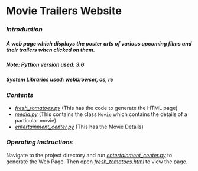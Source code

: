 # Movie Trailers Website

### _Introduction_
##### A web page which displays the poster arts of various upcoming films and their trailers when clicked on them.
##### *Note: Python version used: 3.6* 
##### *System Libraries used: webbrowser, os, re*

### _Contents_
- [_fresh_tomatoes.py_](fresh_tomatoes.py) (This has the code to generate the HTML page)
- [_media.py_](media.py) (This contains the class ```Movie``` which contains the details of a particular movie)
- [_entertainment_center.py_](entertainment_center.py) (This has the Movie Details)

### _Operating Instructions_
Navigate to the project directory and run [_entertainment_center.py_](entertainment_center.py) to generate the Web Page. Then open
 [_fresh_tomatoes.html_](https://htmlpreview.github.io/?https://github.com/ArpanSriv/Movie-Trailers-Website/blob/master/fresh_tomatoes.html) to view the page.
